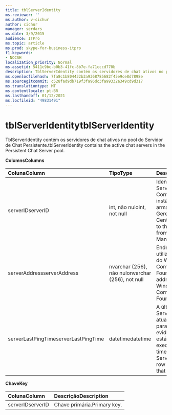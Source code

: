 ```yaml
---
title: tblServerIdentity
ms.reviewer: ''
ms.author: v-cichur
author: cichur
manager: serdars
ms.date: 3/9/2015
audience: ITPro
ms.topic: article
ms.prod: skype-for-business-itpro
f1.keywords:
- NOCSH
localization_priority: Normal
ms.assetid: 5411c9bc-b0b3-41fc-8b7e-fa71cccd770b
description: TblServerIdentity contém os servidores de chat ativos no pool do Servidor de Chat Persistente.
ms.openlocfilehash: 7fa8c1b804432b3a9368785682f45e9ce8d7898e
ms.sourcegitcommit: c528fad9db719f3fa96dc3fa99332a349cd9d317
ms.translationtype: MT
ms.contentlocale: pt-BR
ms.lasthandoff: 01/12/2021
ms.locfileid: "49831491"
---
```

# <a name="tblserveridentity"></a><span data-ttu-id="370d3-103">tblServerIdentity</span><span class="sxs-lookup"><span data-stu-id="370d3-103">tblServerIdentity</span></span>
 
<span data-ttu-id="370d3-104">TblServerIdentity contém os servidores de chat ativos no pool do Servidor de Chat Persistente.</span><span class="sxs-lookup"><span data-stu-id="370d3-104">tblServerIdentity contains the active chat servers in the Persistent Chat Server pool.</span></span>
  
<span data-ttu-id="370d3-105">**Columns**</span><span class="sxs-lookup"><span data-stu-id="370d3-105">**Columns**</span></span>

|<span data-ttu-id="370d3-106">**Coluna**</span><span class="sxs-lookup"><span data-stu-id="370d3-106">**Column**</span></span>|<span data-ttu-id="370d3-107">**Tipo**</span><span class="sxs-lookup"><span data-stu-id="370d3-107">**Type**</span></span>|<span data-ttu-id="370d3-108">**Descrição**</span><span class="sxs-lookup"><span data-stu-id="370d3-108">**Description**</span></span>|
|:-----|:-----|:-----|
|<span data-ttu-id="370d3-109">serverID</span><span class="sxs-lookup"><span data-stu-id="370d3-109">serverID</span></span>  <br/> |<span data-ttu-id="370d3-110">int, não nulo</span><span class="sxs-lookup"><span data-stu-id="370d3-110">int, not null</span></span>  <br/> |<span data-ttu-id="370d3-111">Identificação do Servidor.</span><span class="sxs-lookup"><span data-stu-id="370d3-111">Server ID.</span></span> <span data-ttu-id="370d3-112">Corresponde à ID da instância do armazenamento de Gerenciamento Central.</span><span class="sxs-lookup"><span data-stu-id="370d3-112">Corresponds to the instance ID from Central Management store.</span></span>  <br/> |
|<span data-ttu-id="370d3-113">serverAddress</span><span class="sxs-lookup"><span data-stu-id="370d3-113">serverAddress</span></span>  <br/> |<span data-ttu-id="370d3-114">nvarchar (256), não nulo</span><span class="sxs-lookup"><span data-stu-id="370d3-114">nvarchar (256), not null</span></span>  <br/> |<span data-ttu-id="370d3-115">Endereço do Servidor utilizando o endereço do Windows Communication Foundation.</span><span class="sxs-lookup"><span data-stu-id="370d3-115">Server address using the Windows Communication Foundation address.</span></span>  <br/> |
|<span data-ttu-id="370d3-116">serverLastPingTime</span><span class="sxs-lookup"><span data-stu-id="370d3-116">serverLastPingTime</span></span>  <br/> |<span data-ttu-id="370d3-117">datetime</span><span class="sxs-lookup"><span data-stu-id="370d3-117">datetime</span></span>  <br/> |<span data-ttu-id="370d3-118">A última vez em que o Servidor de Canal atualizou esta linha para fornecer evidências de que está sendo executado.</span><span class="sxs-lookup"><span data-stu-id="370d3-118">The latest time that the Channel Server updated this row to give evidence that it is running.</span></span>  <br/> |
   
<span data-ttu-id="370d3-119">**Chave**</span><span class="sxs-lookup"><span data-stu-id="370d3-119">**Key**</span></span>

|<span data-ttu-id="370d3-120">**Coluna**</span><span class="sxs-lookup"><span data-stu-id="370d3-120">**Column**</span></span>|<span data-ttu-id="370d3-121">**Descrição**</span><span class="sxs-lookup"><span data-stu-id="370d3-121">**Description**</span></span>|
|:-----|:-----|
|<span data-ttu-id="370d3-122">serverID</span><span class="sxs-lookup"><span data-stu-id="370d3-122">serverID</span></span>  <br/> |<span data-ttu-id="370d3-123">Chave primária.</span><span class="sxs-lookup"><span data-stu-id="370d3-123">Primary key.</span></span>  <br/> |
   

